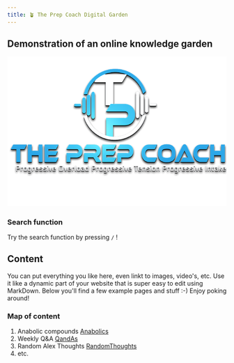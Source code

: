 ```yaml
---
title: 🪴 The Prep Coach Digital Garden
---
```

## Demonstration of an online knowledge garden
![logo](files/images/logo.png)

### Search function
Try the search function by pressing `/` ! 

## Content
You can put everything you like here, even linkt to images, video's, etc. 
Use it like a dynamic part of your website that is super easy to edit using MarkDown.
Below you'll find a few example pages and stuff :-) Enjoy poking around!

### Map of content
1. Anabolic compounds [Anabolics](moc/Anabolics.md)
2. Weekly Q&A [QandAs](QandAs.md)
3. Random Alex Thoughts [RandomThoughts](RandomThoughts.md)
4. etc. 

